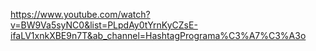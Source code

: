 


https://www.youtube.com/watch?v=BW9Va5syNC0&list=PLpdAy0tYrnKyCZsE-ifaLV1xnkXBE9n7T&ab_channel=HashtagPrograma%C3%A7%C3%A3o
